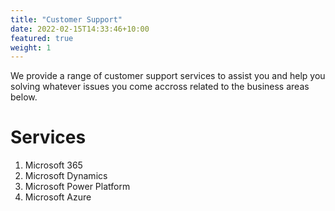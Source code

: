 ```yaml
---
title: "Customer Support"
date: 2022-02-15T14:33:46+10:00
featured: true
weight: 1
---
```


We provide a range of customer support services to assist you and help you solving whatever issues you come accross related to the business areas below.

<!-- ![MicrosoftCRM](/images/austin-distel-nGc5RT2HmF0-unsplash.jpg) -->

# Services

1. Microsoft 365
2. Microsoft Dynamics
3. Microsoft Power Platform
4. Microsoft Azure
